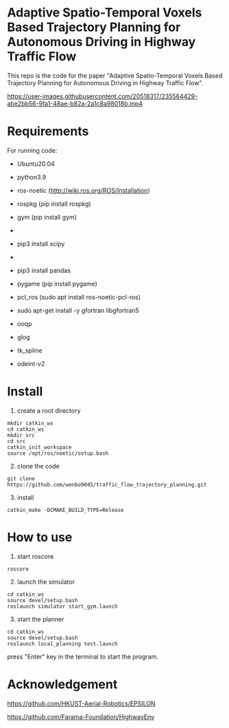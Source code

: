 # Adaptive Spatio-Temporal Voxels Based Trajectory Planning for Autonomous Driving in Highway Traffic Flow

This repo is the code for the paper "Adaptive Spatio-Temporal Voxels Based Trajectory Planning for Autonomous Driving in Highway Traffic Flow".

https://user-images.githubusercontent.com/20518317/235564429-abe2bb56-9fa1-48ae-b82a-2a1c8a98018b.mp4

# Requirements

For running code:

- Ubuntu20.04

- python3.9

- ros-noetic (http://wiki.ros.org/ROS/Installation)

- rospkg (pip install rospkg)

- gym (pip install gym)
- 
- pip3 install scipy
- 
- pip3 install pandas

- pygame (pip install pygame)

- pcl_ros (sudo apt install ros-noetic-pcl-ros)

- sudo apt-get install -y gfortran libgfortran5

- ooqp

- glog

- tk_spline

- odeint-v2

# Install

1. create a root directory

```
mkdir catkin_ws
cd catkin_ws
mkdir src
cd src
catkin_init_workspace
source /opt/ros/noetic/setup.bash
```

2. clone the code

```
git clone https://github.com/wenbo9045/traffic_flow_trajectory_planning.git
```

3. install

```
catkin_make -DCMAKE_BUILD_TYPE=Release
```

# How to use

1. start roscore

```
roscore
```

2. launch the simulator

```
cd catkin_ws
source devel/setup.bash
roslaunch simulator start_gym.launch
```

3. start the planner

```
cd catkin_ws
source devel/setup.bash
roslaunch local_planning test.launch
```

press "Enter" key in the terminal to start the program.

# Acknowledgement

https://github.com/HKUST-Aerial-Robotics/EPSILON

https://github.com/Farama-Foundation/HighwayEnv
